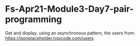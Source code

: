 # Fs-Apr21-Module3-Day7-pair-programming
Get and display, using an asynchronous pattern, the users from: https://jsonplaceholder.typicode.com/users 
